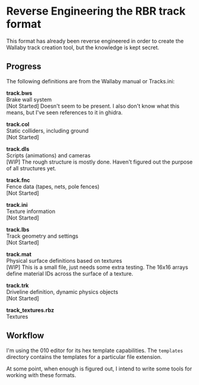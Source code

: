 # Reverse Engineering the RBR track format

This format has already been reverse engineered in order to create the
Wallaby track creation tool, but the knowledge is kept secret.

## Progress

The following definitions are from the Wallaby manual or Tracks.ini:

__track.bws__\
Brake wall system\
[Not Started] Doesn't seem to be present. I also don't know what this means, but I've seen references to it in ghidra.

__track.col__\
Static colliders, including ground\
[Not Started]

__track.dls__\
Scripts (animations) and cameras\
[WIP] The rough structure is mostly done. Haven't figured out the purpose of all structures yet.

__track.fnc__\
Fence data (tapes, nets, pole fences)\
[Not Started]

__track.ini__\
Texture information\
[Not Started]

__track.lbs__\
Track geometry and settings\
[Not Started]

__track.mat__\
Physical surface definitions based on textures\
[WIP] This is a small file, just needs some extra testing. The 16x16 arrays define material IDs across the surface of a texture.

__track.trk__\
Driveline definition, dynamic physics objects\
[Not Started]

__track_textures.rbz__\
Textures

## Workflow

I'm using the 010 editor for its hex template capabilities. The `templates` directory contains the templates for a particular file extension.

At some point, when enough is figured out, I intend to write some tools for working with these formats.